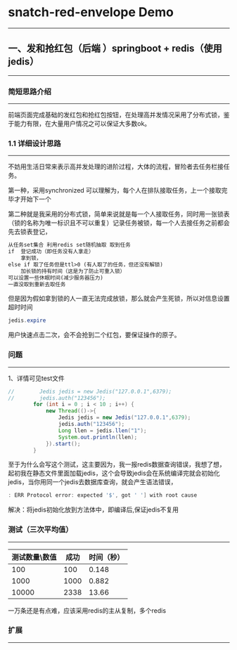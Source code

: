 # snatch-red-envelope Demo

-----



## 一、发和抢红包（后端 ）springboot + redis（使用jedis）



----

### 							简短思路介绍

-----

​	前端页面完成基础的发红包和抢红包按钮，在处理高并发情况采用了分布式锁，鉴于能力有限，在大量用户情况之可以保证大多数ok。



### 1.1 详细设计思路

----

​	不妨用生活日常来表示高并发处理的进阶过程，大体的流程，冒险者去任务栏接任务。

第一种，采用synchronized 可以理解为，每个人在排队接取任务，上一个接取完毕才开始下一个

第二种就是我采用的分布式锁，简单来说就是每一个人接取任务，同时用一张锁表（锁的名称为唯一标识且不可以重复）记录任务被锁，每一个人去接任务之前都会先去锁表登记，

```html
从任务set集合 利用redis set随机抽取 取到任务
if  登记成功（即任务没有人拿走）
	拿到锁，
else if 取了任务但是ttl>0 (有人取了的任务，但还没有解锁)
	加长锁的持有时间（这是为了防止可重入锁）
可以设置一些休眠时间(减少服务器压力)
一直没取到重新去取任务
```

但是因为假如拿到锁的人一直无法完成放锁，那么就会产生死锁，所以对信息设置超时时间

```java
jedis.expire
```

用户快速点击二次，会不会抢到二个红包，要保证操作的原子。



### 问题

-----

1、详情可见test文件

```java
//        Jedis jedis = new Jedis("127.0.0.1",6379);
//        jedis.auth("123456");
        for (int i = 0 ; i < 10 ; i++) {
            new Thread(()->{
                Jedis jedis = new Jedis("127.0.0.1",6379);
                jedis.auth("123456");
                Long llen = jedis.llen("1");
                System.out.println(llen);
            }).start();
        }
```

至于为什么会写这个测试，这主要因为，我一报redis数据查询错误，我想了想，起初我在静态文件里面加载jedis，这个会导致jedis会在系统编译完就会初始化jedis，当你用同一个jedis去数据库查询，就会产生语法错误，

```java
: ERR Protocol error: expected '$', got ' '] with root cause
```

解决：将jedis初始化放到方法体中，即编译后,保证jedis不复用



### 测试（三次平均值）

------

| 测试数量\数值 | 成功 | 时间（秒） |
| ------------- | ---- | ---------- |
| 100           | 100  | 0.148      |
| 1000          | 1000 | 0.882      |
| 10000         | 2338 | 13.66      |

 

一万条还是有点难，应该采用redis的主从复制，多个redis





### 扩展

-----

